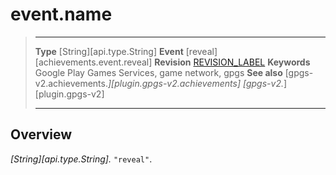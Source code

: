 # event.name

> --------------------- ------------------------------------------------------------------------------------------
> __Type__              [String][api.type.String]
> __Event__             [reveal][achievements.event.reveal]
> __Revision__          [REVISION_LABEL](REVISION_URL)
> __Keywords__          Google Play Games Services, game network, gpgs
> __See also__          [gpgs-v2.achievements.*][plugin.gpgs-v2.achievements]
>                       [gpgs-v2.*][plugin.gpgs-v2]
> --------------------- ------------------------------------------------------------------------------------------

## Overview

_[String][api.type.String]._ `"reveal"`.